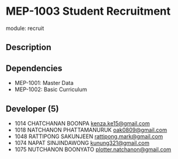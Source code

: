 # MEP-1003 Student Recruitment

module: recruit

## Description


## Dependencies
- MEP-1001: Master Data
- MEP-1002: Basic Curriculum

## Developer (5)
- 1014 CHATCHANAN BOONPA kenza.ke15@gmail.com
- 1018 NATCHANON PHATTAMANURUK oak0809@gmail.com
- 1048 RATTIPONG SAKUNJEEN rattipong.mark@gmail.com
- 1074 NAPAT SINJINDAWONG kunung321@gmail.com
- 1075 NUTCHANON BOONYATO plotter.natchanon@gmail.com
